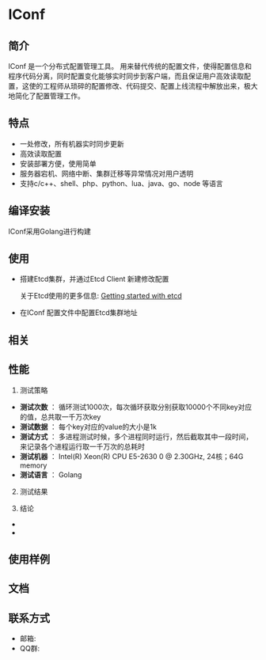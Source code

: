 IConf
=====

## 简介 
IConf 是一个分布式配置管理工具。
用来替代传统的配置文件，使得配置信息和程序代码分离，同时配置变化能够实时同步到客户端，而且保证用户高效读取配置，这使的工程师从琐碎的配置修改、代码提交、配置上线流程中解放出来，极大地简化了配置管理工作。

## 特点
* 一处修改，所有机器实时同步更新
* 高效读取配置
* 安装部署方便，使用简单
* 服务器宕机、网络中断、集群迁移等异常情况对用户透明
* 支持c/c++、shell、php、python、lua、java、go、node 等语言


## 编译安装
IConf采用Golang进行构建

## 使用

 - 搭建Etcd集群，并通过Etcd Client 新建修改配置

	 关于Etcd使用的更多信息: [Getting started with etcd](https://coreos.com/etcd/docs/latest/getting-started-with-etcd.html)
	 

 - 在IConf 配置文件中配置Etcd集群地址

 
## 相关

 
## 性能
1. 测试策略
 * **测试次数** ： 循环测试1000次，每次循环获取分别获取10000个不同key对应的值，总共取一千万次key
 * **测试数据** ： 每个key对应的value的大小是1k
 * **测试方式** ： 多进程测试时候，多个进程同时运行，然后截取其中一段时间，来记录各个进程运行取一千万次的总耗时
 * **测试机器** ： Intel(R) Xeon(R) CPU E5-2630 0 @ 2.30GHz,  24核；64G memory
 * **测试语言** ： Golang
2. 测试结果 
 
3. 结论
 *  
 *  

## 使用样例


## 文档


## 联系方式

* 邮箱: 
* QQ群: 
